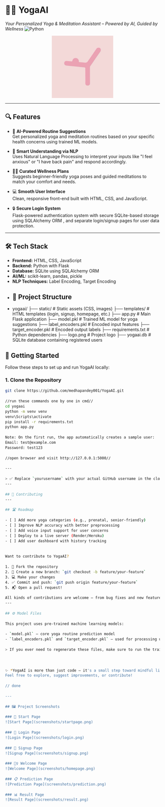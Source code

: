 # 🧘‍♀️ YogaAI

*Your Personalized Yoga & Meditation Assistant – Powered by AI, Guided by Wellness*
![Python](https://img.shields.io/badge/python-3.10-blue)

<p align="center">
  <img src="logo.png" alt="YogaAI Logo" width="200"/>
</p>

---

## 🔍 Features

- 🤖 **AI-Powered Routine Suggestions**  
  Get personalized yoga and meditation routines based on your specific health concerns using trained ML models.

- 💬 **Smart Understanding via NLP**  
  Uses Natural Language Processing to interpret your inputs like "I feel anxious" or "I have back pain" and respond accordingly.

- 🧘‍♂️ **Curated Wellness Plans**  
  Suggests beginner-friendly yoga poses and guided meditations to match your comfort and needs.

- 💻 **Smooth User Interface**  
  Clean, responsive front-end built with HTML, CSS, and JavaScript.

- 🔒 **Secure Login System**  
  Flask-powered authentication system with secure SQLite-based storage using SQLAlchemy ORM
  , and separate login/signup pages for user data protection.

---
## 🛠️ Tech Stack

- **Frontend:** HTML, CSS, JavaScript  
- **Backend:** Python with Flask  
- **Database:** SQLite using SQLAlchemy ORM  
- **AI/ML:** scikit-learn, pandas, pickle  
- **NLP Techniques:** Label Encoding, Target Encoding
- ## 📁 Project Structure
- yogaai/
├── static/ # Static assets (CSS, images)
├── templates/ # HTML templates (login, signup, homepage, etc.)
├── app.py # Main Flask application
├── model.pkl # Trained ML model for yoga suggestions
├── label_encoders.pkl # Encoded input features
├── target_encoder.pkl # Encoded output labels
├── requirements.txt # Python dependencies
├── logo.png # Project logo
├── yogaai.db            # SQLite database containing registered users

  


## 🚀 Getting Started

Follow these steps to set up and run YogaAI locally:

### 1. Clone the Repository

```bash
git clone https://github.com/medhapandey001/YogaAI.git

//run these commands one by one in cmd//
cd yogaai
python -m venv venv
venv\Scripts\activate
pip install -r requirements.txt
python app.py

Note: On the first run, the app automatically creates a sample user:
Email: test@example.com  
Password: test123

//open browser and visit http://127.0.0.1:5000//

---

> ✅ Replace `yourusername` with your actual GitHub username in the clone link.
---

## 🤝 Contributing
---

## 🛣️ Roadmap

- [ ] Add more yoga categories (e.g., prenatal, senior-friendly)
- [ ] Improve NLP accuracy with better preprocessing
- [ ] Add voice input support for user concerns
- [ ] Deploy to a live server (Render/Heroku)
- [ ] Add user dashboard with history tracking


Want to contribute to YogaAI?

1. 🍴 Fork the repository  
2. 🌿 Create a new branch: `git checkout -b feature/your-feature`  
3. 💻 Make your changes  
4. ✅ Commit and push: `git push origin feature/your-feature`  
5. 📬 Open a pull request!

All kinds of contributions are welcome — from bug fixes and new features to design suggestions!
---

## ⚙️ Model Files

This project uses pre-trained machine learning models:

- `model.pkl` — core yoga routine prediction model  
- `label_encoders.pkl` and `target_encoder.pkl` — used for processing user input and mapping output

> If you ever need to regenerate these files, make sure to run the training script with the appropriate dataset. (Retraining code coming soon!)



✨ *YogaAI is more than just code — it's a small step toward mindful living through intelligent tech.*  
Feel free to explore, suggest improvements, or contribute!

// done

---

## 🖼️ Project Screenshots

### 🌅 Start Page
![Start Page](screenshots/startpage.png)

### 🔐 Login Page
![Login Page](screenshots/login.png)

### 📝 Signup Page
![Signup Page](screenshots/signup.png)

### 🧘‍♀️ Welcome Page
![Welcome Page](screenshots/homepage.png)

### 📋 Prediction Page
![Prediction Page](screenshots/prediction.png)

### 📊 Result Page
![Result Page](screenshots/result.png)











